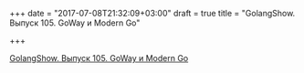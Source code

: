+++
date = "2017-07-08T21:32:09+03:00"
draft = true
title = "GolangShow. Выпуск 105. GoWay и Modern Go"

+++

<p><a href="http://golangshow.com/episode/2017/07-05-105/">GolangShow. Выпуск 105. GoWay и Modern Go</a></p>